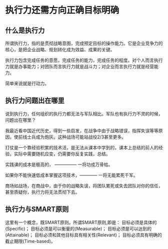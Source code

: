执行力还需方向正确目标明确
=====

什么是执行力
-----
所谓执行力，指的是贯彻战略意图，完成预定目标的操作能力。它是企业竞争力的核心，是把企业战略、规划转化成为效益、成果的关键。

执行力包含完成任务的意愿，完成任务的能力，完成任务的程度。对个人而言执行力就是办事能力；对团队而言执行力就是战斗力；对企业而言执行力就是经营能力。

简单来说就是行动力。

执行力问题出在哪里
-----

说到执行力，任何组织的执行力都无法与军队相比。军队也有执行力不灵的时候，问题出在哪里？

我最近看中国近代历史，得到一些启发，在战争中由于战略错误，指挥失误等等原因，使前线士兵成为炮灰。这种战场可能站战役2/3甚至更多。

打仗是一个靠经验积累的技术活，是无法从课本中学到的，课本上总结的前人的经验，实际中需要随机应变，仍需要你反复实践，总结。

实践课的成本是极高的， —————  一将功成万骨枯。

如果你不能快速低成本掌握这项技术，————  一将无能累死千军。

商场如战场，在商战中，由于你的战略失误，将团队累死或失去团队对你的信任，甚至质疑你，执行力将无法贯彻下去。


执行力与SMART原则
-----
这里有一个概念，既SMART原则。所谓SMART原则,即是：
目标必须是具体的(Specific)；
目标必须是可以衡量的(Measurable)；
目标必须是可以达到的(Attainable)；
目标必须和其他目标具有相关性(Relevant)；
目标必须具有明确的截止期限(Time-based)。





